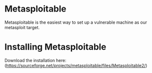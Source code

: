 # Metasploitable 
Metasploitable is the easiest way to set up a vulnerable machine as our metasploit target. 

# Installing Metasploitable

Download the installation here: (https://sourceforge.net/projects/metasploitable/files/Metasploitable2/)
